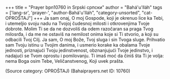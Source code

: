 +++
title = "Prayer bpn10760 in Srpski српски"
author = "Bahá'u'lláh"
tags = ['lang-sr', 'prayer-', "author-Bahá'u'lláh", "category-unsorted", "cat-OPROŠTAJ"]
+++
Ja sam onaj, O moj Gospode, koji je okrenuo lice ka Tebi, i utemeljio svoju nadu na Tvojoj čudesnoj milosti i otkrovenjima Tvoje dobrote. Molim Ti se da ne dozvoliš da odem razočaran sa praga Tvog milosrđa, i da me ne ostaviš na nemilost onima koje si Ti stvorio, a koji su odbacili Tvoj Cilj.
Ja sam, O moj Bože, Tvoj sluga i sin Tvoga sluge. Prihvatio sam Tvoju istinu u Tvojim danima, i usmerio korake ka obalama Tvoje jednosti, priznajući Tvoju jedinstvenost, obznanjujući Tvoje jedinstvo, i nadajući se Tvom oprostu i pomilovanju. Ti imaš moć da činiš šta Ti je volja: nema  Boga osim Tebe, Veličanstvenog, Koji uvek prašta.

(Source category: OPROŠTAJ)
(Bahaiprayers.net ID: 10760)
